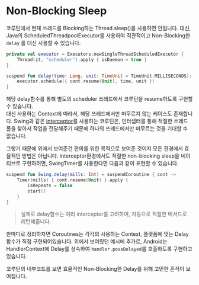 # Non-Blocking Sleep

코루틴에서 현재 쓰레드를 Blocking하는 Thread.sleep()를 사용하면 안됩니다. 대신, Java의 ScheduledThreadpoolExecutor를 사용하여 직관적이고 Non-Blocking한 `delay` 를 대신 사용할 수 있습니다.
```kotlin
private val executor = Executors.newSingleThreadScheduledExecutor {
	Thread(it, "scheduler").apply { isDaemon = true }
}

suspend fun delay(time: Long, unit: TimeUnit = TimeUnit.MILLISECONDS): Unit = suspendCoroutine { cont --> 
	executor.schedule({ cont.resume(Unit), time, unit })
}
```

해당 delay함수를 통해 별도의 scheduler 쓰레드에서 코루틴을 resume하도록 구현할 수 있습니다.  
대신 사용하는 Context에 따라서, 해당 쓰레드에서만 머무르지 않는 케이스도 존재합니다. Swing과 같은 [interceptor](https://github.com/easternkite/Coroutines/blob/main/Continuation_Interceptor.md)를 사용하는 코루틴은, 인터셉터를 통해 적절한 쓰레드 풀을 찾아서 작업을 전달해주기 때문에 하나의 쓰레드에서만 머무르는 것을 기대할 수 없습니다.

그렇기 때문에 위에서 보여준건 편의를 위한 목적으로 보여준 것이지 모든 환경에서 효율적인 방법은 아닙니다. interceptor환경에서도 적절한 non-blocking sleep을 네이티브로 구현하려면, SwingTimer를 사용한다면 다음과 같이 표현할 수 있습니다.

```kotlin
suspend fun Swing.delay(mills: Int) = suspendCoroutine { cont ->
	Timer(mills) { cont.resume(Unit) }.apply {
		isRepeats = false
		start()
	}
}
```
> 실제로 delay함수는 여러 interceptor를 고려하여, 자동으로 적절한 메서드로 리턴해줍니다.

한마디로 정리하자면 Coroutines는 각각의 사용하는 Context, 플랫폼에 맞는 Delay함수가 직접 구현되어있습니다. 위에서 보여줬던 예시에 추가로, Android는 HandlerContext에 Delay를 상속하여 `handler.poseDelayed`를 호출하도록 구현하고 있습니다.

코루틴의 내부코드를 보면 효율적인 Non-Blocking한 Delay를 위해 고민한 흔적이 보여집니다.
